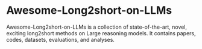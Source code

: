 # Awesome-Long2short-on-LLMs

Awesome-Long2short-on-LLMs is a collection of state-of-the-art, novel, exciting long2short methods on Large reasoning models. It contains papers, codes, datasets, evaluations, and analyses.




























